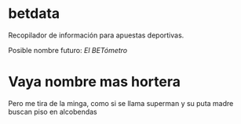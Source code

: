 # betdata
Recopilador de información para apuestas deportivas.

Posible nombre futuro:
  *El BETómetro*

Vaya nombre mas hortera
=======================
Pero me tira de la minga, como si se llama superman y su puta madre buscan piso en alcobendas
